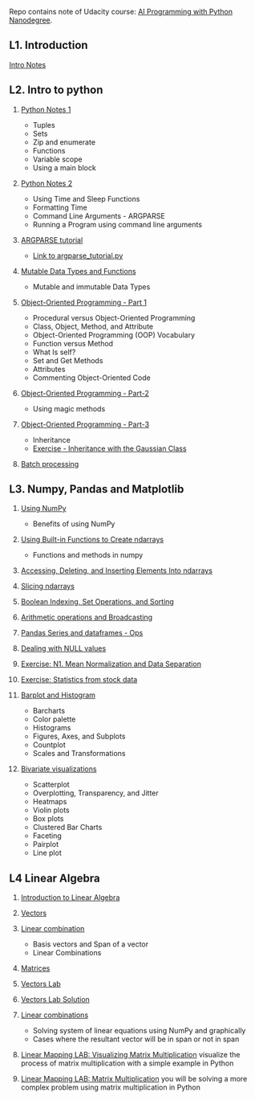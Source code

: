 Repo contains note of Udacity course: [AI Programming with Python Nanodegree](https://www.udacity.com/course/ai-programming-python-nanodegree--nd089).

## L1. Introduction
[Intro Notes](https://github.com/jeswingeorge/AI-programming-with-python/blob/main/L1%20AI%20prgrmming%20with%20Python/Note.md)

## L2. Intro to python

1. [Python Notes 1](https://github.com/jeswingeorge/AI-programming-with-python/blob/main/L2%20Intro%20to%20Python/Python%20Notes-1.md)
    - Tuples
    - Sets
    - Zip and enumerate
    - Functions
    - Variable scope
    - Using a main block

2. [Python Notes 2](https://github.com/jeswingeorge/AI-programming-with-python/blob/main/L2%20Intro%20to%20Python/Python%20Notes%20-%202.md)
    - Using Time and Sleep Functions
    - Formatting Time
    - Command Line Arguments - ARGPARSE
    - Running a Program using command line arguments

3. [ARGPARSE tutorial](https://github.com/jeswingeorge/AI-programming-with-python/blob/main/L2%20Intro%20to%20Python/argparse_module.md)
    - [Link to argparse_tutorial.py](https://github.com/jeswingeorge/AI-programming-with-python/blob/main/L2%20Intro%20to%20Python/argparse_tutorial.py)

4. [Mutable Data Types and Functions](https://github.com/jeswingeorge/AI-programming-with-python/blob/main/L2%20Intro%20to%20Python/mutable_data_types_fns.md)
    - Mutable and immutable Data Types

5. [Object-Oriented Programming - Part 1](https://github.com/jeswingeorge/AI-programming-with-python/blob/main/L2%20Intro%20to%20Python/Python%20-%20OOPs%20notes-1.md)
    - Procedural versus Object-Oriented Programming
    - Class, Object, Method, and Attribute
    - Object-Oriented Programming (OOP) Vocabulary
    - Function versus Method
    - What Is self?
    - Set and Get Methods
    - Attributes
    - Commenting Object-Oriented Code

6. [Object-Oriented Programming - Part-2](https://github.com/jeswingeorge/AI-programming-with-python/blob/main/L2%20Intro%20to%20Python/Python%20-%20OOPs%20notes-2.md)
    - Using magic methods

7. [Object-Oriented Programming - Part-3](https://github.com/jeswingeorge/AI-programming-with-python/blob/main/L2%20Intro%20to%20Python/Python%20-%20OOPs%20notes-3.md)
    - Inheritance
    - [Exercise - Inheritance with the Gaussian Class](https://nbviewer.org/github/jeswingeorge/AI-programming-with-python/blob/main/L2%20Intro%20to%20Python/Exercise-1/inheritance_probability_distribution.ipynb)

8. [Batch processing](https://github.com/jeswingeorge/AI-programming-with-python/blob/main/L2%20Intro%20to%20Python/Batch_processing.md)

## L3. Numpy, Pandas and Matplotlib

1. [Using NumPy](https://nbviewer.org/github/jeswingeorge/AI-programming-with-python/blob/main/L3%20Numpy%2C%20Pandas%20and%20Matplotlib/1.%20Using%20NumPy.ipynb)
    - Benefits of using NumPy

2. [Using Built-in Functions to Create ndarrays](https://nbviewer.org/github/jeswingeorge/AI-programming-with-python/blob/main/L3%20Numpy%2C%20Pandas%20and%20Matplotlib/2.%20Numpy-%20%20use%20built-in%20fns.ipynb)
    - Functions and methods in numpy

3. [Accessing, Deleting, and Inserting Elements Into ndarrays](https://nbviewer.org/github/jeswingeorge/AI-programming-with-python/blob/main/L3%20Numpy%2C%20Pandas%20and%20Matplotlib/3.%20Accessing-inserting.ipynb)

4. [Slicing ndarrays](https://nbviewer.org/github/jeswingeorge/AI-programming-with-python/blob/main/L3%20Numpy%2C%20Pandas%20and%20Matplotlib/4.%20Slicing%20ndarrays.ipynb)

5. [ Boolean Indexing, Set Operations, and Sorting](https://nbviewer.org/github/jeswingeorge/AI-programming-with-python/blob/main/L3%20Numpy%2C%20Pandas%20and%20Matplotlib/5.%20Boolean%20Indexing%2C%20Set%20Operations%2C%20and%20Sorting.ipynb)

6. [Arithmetic operations and Broadcasting](https://nbviewer.org/github/jeswingeorge/AI-programming-with-python/blob/main/L3%20Numpy%2C%20Pandas%20and%20Matplotlib/6.%20arithmetic_ops_broadcasting.ipynb)

7. [Pandas Series and dataframes - Ops](https://nbviewer.org/github/jeswingeorge/AI-programming-with-python/blob/main/L3%20Numpy%2C%20Pandas%20and%20Matplotlib/P1.%20pandas_series.ipynb)

8. [Dealing with NULL values](https://nbviewer.org/github/jeswingeorge/AI-programming-with-python/blob/main/L3%20Numpy%2C%20Pandas%20and%20Matplotlib/p2.dealing_NaNs.ipynb)

9. [Exercise: N1. Mean Normalization and Data Separation](https://nbviewer.org/github/jeswingeorge/AI-programming-with-python/blob/main/L3%20Numpy%2C%20Pandas%20and%20Matplotlib/Projects/N1.%20Mean%20Normalization%20and%20Data%20Separation.ipynb)

10. [Exercise: Statistics from stock data](https://nbviewer.org/github/jeswingeorge/AI-programming-with-python/blob/main/L3%20Numpy%2C%20Pandas%20and%20Matplotlib/Projects/P1.%20Statistics%20from%20Stock%20Data.ipynb)

11. [Barplot and Histogram](https://nbviewer.org/github/jeswingeorge/AI-programming-with-python/blob/main/L3%20Numpy%2C%20Pandas%20and%20Matplotlib/Matplotlib%20and%20seaborn/1.%20Barplot-Histogram.ipynb)
    - Barcharts
    - Color palette
    - Histograms
    - Figures, Axes, and Subplots
    - Countplot
    - Scales and Transformations

12. [Bivariate visualizations](https://nbviewer.org/github/jeswingeorge/AI-programming-with-python/blob/main/L3%20Numpy%2C%20Pandas%20and%20Matplotlib/Matplotlib%20and%20seaborn/2.%20visualization_part-2.ipynb)

    - Scatterplot
    - Overplotting, Transparency, and Jitter
    - Heatmaps
    - Violin plots
    - Box plots
    - Clustered Bar Charts
    - Faceting
    - Pairplot
    - Line plot

## L4 Linear Algebra

1. [Introduction to Linear Algebra](https://github.com/jeswingeorge/AI-programming-with-python/blob/main/L4%20Linear%20algebra/1.%20Introduction.md)

2. [Vectors](https://github.com/jeswingeorge/AI-programming-with-python/blob/main/L4%20Linear%20algebra/2.%20Vectors.md)

3. [Linear combination](https://github.com/jeswingeorge/AI-programming-with-python/blob/main/L4%20Linear%20algebra/3.%20Linear%20combination.md)
    - Basis vectors and Span of a vector
    - Linear Combinations 
    

4. [Matrices](https://github.com/jeswingeorge/AI-programming-with-python/blob/main/L4%20Linear%20algebra/4.%20Linear%20transformation%20nd%20matrices.md)


5. [Vectors Lab]()

6. [Vectors Lab Solution]()

7. [Linear combinations]()
    - Solving system of linear equations using NumPy and graphically
    - Cases where the resultant vector will be in span or not in span

8. [Linear Mapping LAB: Visualizing Matrix Multiplication]()
    visualize the process of matrix multiplication with a simple example in Python

9. [Linear Mapping LAB: Matrix Multiplication]()
    you will be solving a more complex problem using matrix multiplication in Python